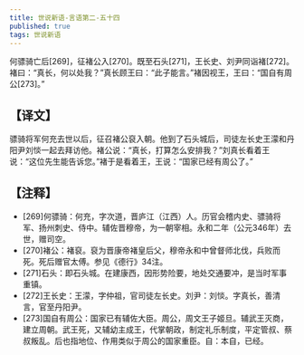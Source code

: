 ```yaml
---
title: 世说新语-言语第二-五十四
published: true
tags: 世说新语
---
```


何骠骑亡后[269]，征褚公入[270]。既至石头[271]，王长史、刘尹同诣褚[272]。褚曰：“真长，何以处我？”真长顾王曰：“此子能言。”褚因视王，王曰：“国自有周公[273]。”

## 【译文】

骠骑将军何充去世以后，征召褚公裒入朝。他到了石头城后，司徒左长史王濛和丹阳尹刘惔一起去拜访他。褚公说：“真长，打算怎么安排我？”刘真长看着王说：“这位先生能告诉您。”褚于是看着王，王说：“国家已经有周公了。”

## 【注释】

- [269]何骠骑：何充，字次道，晋庐江（江西）人。历官会稽内史、骠骑将军、扬州刺史、侍中。辅佐晋穆帝，为一朝宰相。永和二年（公元346年）去世，赠司空。
- [270]褚公：褚裒。裒为晋康帝褚皇后父，穆帝永和中曾督师北伐，兵败而死。死后赠官太傅。参见《德行》34注。
- [271]石头：即石头城。在建康西，因形势险要，地处交通要冲，是当时军事重镇。
- [272]王长史：王濛，字仲祖，官司徒左长史。刘尹：刘惔。字真长，善清言，官至丹阳尹。
- [273]国自有周公：国家已有辅佐大臣。周公，周文王子姬旦。辅武王灭商，建立周朝。武王死，又辅幼主成王，代掌朝政，制定礼乐制度，平定管叔、蔡叔叛乱。后也指地位、作用类似于周公的国家重臣。自：本自，已经。
